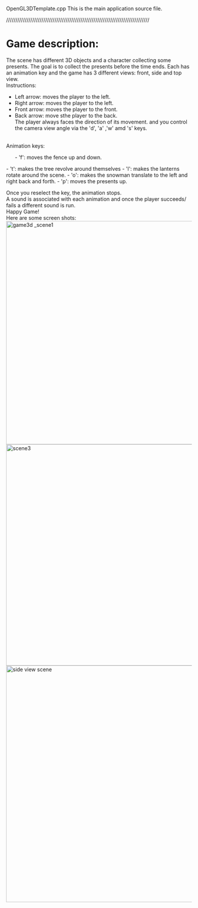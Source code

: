 
OpenGL3DTemplate.cpp
    This is the main application source file.

/////////////////////////////////////////////////////////////////////////////

# Game description:

The scene has different 3D objects and a character collecting some presents. The goal is to collect the presents before the time ends.
Each has an animation key and the game has 3 different views: front, side and top view. 
<br/>
Instructions: 
<br/>
- Left arrow: moves the player to the left. 
- Right arrow: moves the player to the left. 
- Front arrow: moves the player to the front. 
- Back arrow: move sthe player to the back. <br/>
The player always faces the direction of its movement. and you control the camera view angle via the 'd', 'a' ,'w' amd 's' keys. 
<br/>
Animation keys: 
<ul>
- 'f': moves the fence up and down. </ul>
- 't': makes the tree revolve around themselves 
- 'l': makes the lanterns rotate around the scene. 
- 'o': makes the snowman translate to the left and right back and forth.
- 'p': moves the presents up. </ul>

Once you reselect the key, the animation stops. 
<br/>
A sound is associated with each animation and once the player succeeds/ fails a different sound is run. <br/>
Happy Game!
<br/>
Here are some screen shots: 
<img width="605" alt="game3d _scene1" src="https://user-images.githubusercontent.com/51987270/146531531-9538813e-a8b9-4c15-89b0-0d7cf4edbab0.PNG"><img width="599" alt="scene3" src="https://user-images.githubusercontent.com/51987270/146531553-22164f5f-a6f5-46c8-b9ba-f4a1474f53c6.PNG">
<img width="641" alt="side view scene" src="https://user-images.githubusercontent.com/51987270/146531545-704c0d33-d86f-4be8-bde9-db7ab907c34c.PNG">


